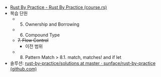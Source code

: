 - [Rust By Practice - Rust By Practice (course.rs)](https://practice.course.rs/why-exercise.html) 
- 복습 단원
  - 5. Ownership and Borrowing
  - 6. Compound Type
  - ~~7. Flow Control~~
    - 이전 범위
  - 8. Pattern Match > 8.1. match, matches! and if let 
- 솔루션: [rust-by-practice/solutions at master · sunface/rust-by-practice (github.com)](https://github.com/sunface/rust-by-practice/tree/master/solutions)

